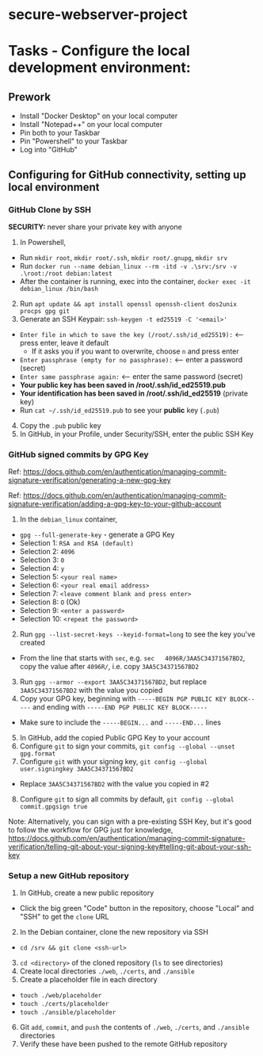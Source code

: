 # secure-webserver-project

# Tasks - Configure the local development environment:

## Prework

* Install "Docker Desktop" on your local computer
* Install "Notepad++" on your local computer
* Pin both to your Taskbar
* Pin "Powershell" to your Taskbar
* Log into "GitHub"

## Configuring for GitHub connectivity, setting up local environment

### GitHub Clone by SSH
**SECURITY:** never share your private key with anyone

1. In Powershell,
  * Run `mkdir root`, `mkdir root/.ssh`, `mkdir root/.gnupg`, `mkdir srv`
  * Run `docker run --name debian_linux --rm -itd -v .\srv:/srv -v .\root:/root debian:latest`
  * After the container is running, exec into the container, `docker exec -it debian_linux /bin/bash`
2. Run `apt update && apt install openssl openssh-client dos2unix procps gpg git`
3. Generate an SSH Keypair: `ssh-keygen -t ed25519 -C '<email>'`
  * `Enter file in which to save the key (/root/.ssh/id_ed25519):` <-- press enter, leave it default
    * If it asks you if you want to overwrite, choose `n` and press enter
  * `Enter passphrase (empty for no passphrase):` <-- enter a password (secret)
  * `Enter same passphrase again:` <-- enter the same password (secret)
  * **Your public key has been saved in /root/.ssh/id_ed25519.pub**
  * **Your identification has been saved in /root/.ssh/id_ed25519** (private key)
  * Run `cat ~/.ssh/id_ed25519.pub` to see your **public** key (`.pub`)
4. Copy the `.pub` public key
5. In GitHub, in your Profile, under Security/SSH, enter the public SSH Key

### GitHub signed commits by GPG Key

Ref: https://docs.github.com/en/authentication/managing-commit-signature-verification/generating-a-new-gpg-key

Ref: https://docs.github.com/en/authentication/managing-commit-signature-verification/adding-a-gpg-key-to-your-github-account

1. In the `debian_linux` container,
  * `gpg --full-generate-key` - generate a GPG Key
  * Selection 1: `RSA and RSA (default)`
  * Selection 2: `4096`
  * Selection 3: `0`
  * Selection 4: `y`
  * Selection 5: `<your real name>`
  * Selection 6: `<your real email address>`
  * Selection 7: `<leave comment blank and press enter>`
  * Selection 8: `O` (Ok)
  * Selection 9: `<enter a password>`
  * Selection 10: `<repeat the password>`
2. Run `gpg --list-secret-keys --keyid-format=long` to see the key you've created
  * From the line that starts with `sec`, e.g. `sec   4096R/3AA5C34371567BD2`, copy the value after `4096R/`, i.e. copy `3AA5C34371567BD2`
3. Run `gpg --armor --export 3AA5C34371567BD2`, but replace `3AA5C34371567BD2` with the value you copied
4. Copy your GPG key, beginning with `-----BEGIN PGP PUBLIC KEY BLOCK-----` and ending with `-----END PGP PUBLIC KEY BLOCK-----`
  * Make sure to include the `-----BEGIN...` and `-----END...` lines
5. In GitHub, add the copied Public GPG Key to your account
6. Configure `git` to sign your commits, `git config --global --unset gpg.format`
7. Configure `git` with your signing key, `git config --global user.signingkey 3AA5C34371567BD2`
  * Replace `3AA5C34371567BD2` with the value you copied in #2
8. Configure `git` to sign all commits by default, `git config --global commit.gpgsign true`

Note: Alternatively, you can sign with a pre-existing SSH Key, but it's good to follow the workflow for GPG just for knowledge, https://docs.github.com/en/authentication/managing-commit-signature-verification/telling-git-about-your-signing-key#telling-git-about-your-ssh-key

### Setup a new GitHub repository

1. In GitHub, create a new public repository
  * Click the big green "Code" button in the repository, choose "Local" and "SSH" to get the `clone` URL
2. In the Debian container, clone the new repository via SSH
  * `cd /srv && git clone <ssh-url>`
3. `cd <directory>` of the cloned repository (`ls` to see directories)
4. Create local directories `./web`, `./certs`, and `./ansible`
5. Create a placeholder file in each directory
  * `touch ./web/placeholder`
  * `touch ./certs/placeholder`
  * `touch ./ansible/placeholder`
6. Git `add`, `commit`, and `push` the contents of `./web`, `./certs`, and `./ansible` directories
7. Verify these have been pushed to the remote GitHub repository
